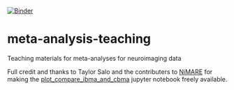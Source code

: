[![Binder](https://mybinder.org/badge_logo.svg)](https://mybinder.org/v2/gh/switt4/meta-analysis-teaching/main?labpath=plot_compare_ibma_and_cbma.ipynb)

# meta-analysis-teaching
Teaching materials for meta-analyses for neuroimaging data

Full credit and thanks to Taylor Salo and the contributers to [NiMARE](https://nimare.readthedocs.io/en/latest/index.html) for making the [plot_compare_ibma_and_cbma](https://nimare.readthedocs.io/en/latest/auto_examples/02_meta-analyses/03_plot_compare_ibma_and_cbma.html#sphx-glr-auto-examples-02-meta-analyses-03-plot-compare-ibma-and-cbma-py) jupyter notebook freely available.
